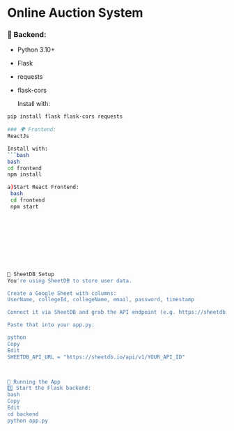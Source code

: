 # Online Auction System


### 🧠 Backend:
- Python 3.10+  
- Flask  
- requests  
- flask-cors
  
  Install with:
```bash
pip install flask flask-cors requests
  
### 🌍 Frontend:
ReactJs

Install with:
```bash
bash
cd frontend
npm install

a)Start React Frontend:
 bash
 cd frontend
 npm start










🔗 SheetDB Setup
You're using SheetDB to store user data.

Create a Google Sheet with columns:
UserName, collegeId, collegeName, email, password, timestamp

Connect it via SheetDB and grab the API endpoint (e.g. https://sheetdb.io/api/v1/xxxxxx)

Paste that into your app.py:

python
Copy
Edit
SHEETDB_API_URL = "https://sheetdb.io/api/v1/YOUR_API_ID"



🧪 Running the App
1️⃣ Start the Flask backend:
bash
Copy
Edit
cd backend
python app.py
